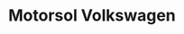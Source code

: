 ---
title: "Motorsol Volkswagen"
url: /barcelona/motorsol-volkswagen/
shop: reparación de automóviles
---